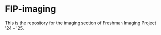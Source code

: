 # FIP-imaging
This is the repository for the imaging section of Freshman Imaging Project '24 - '25.

